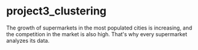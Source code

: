# project3_clustering
The growth of supermarkets in the most populated cities is increasing, and the competition in the market is also high. That's why every supermarket analyzes its data. 
